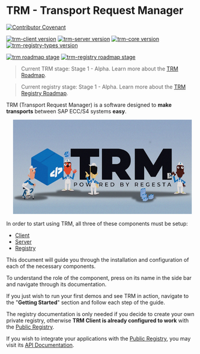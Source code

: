 # TRM - Transport Request Manager

[![Contributor Covenant](https://img.shields.io/badge/Contributor%20Covenant-1.3.0-4baaaa.svg)](code_of_conduct.md)

[![trm-client version](https://img.shields.io/npm/v/trm-client?label=trm-client)](https://www.npmjs.com/package/trm-client)
[![trm-server version](https://img.shields.io/endpoint?url=https://trmregistry.com/public/shieldio/version?package=trm-server&label=trm-server)](https://trmregistry/#/package/trm-server)
[![trm-core version](https://img.shields.io/npm/v/trm-core?label=trm-core)](https://www.npmjs.com/package/trm-core)
[![trm-registry-types version](https://img.shields.io/npm/v/trm-registry-types?label=trm-registry-types)](https://www.npmjs.com/package/trm-registry-types)

[![trm roadmap stage](https://img.shields.io/badge/trm%20roadmap%20stage-alpha-blue)](/commons/roadmap.md)
[![trm-registry roadmap stage](https://img.shields.io/badge/public%20registry%20roadmap%20stage-alpha-blue)](/registry/public/roadmap.md)

> Current TRM stage: Stage 1 - Alpha. Learn more about the [TRM Roadmap](/commons/roadmap.md).

> Current registry stage: Stage 1 - Alpha. Learn more about the [TRM Registry Roadmap](/registry/public/roadmap.md).

TRM (Transport Request Manager) is a software designed to **make transports** between SAP ECC/S4 systems **easy**.

<p align="center">
  <img src="./_media/banner_small.jpg" height="250" />
</p>

In order to start using TRM, all three of these components must be setup:
- [Client](client/README.md)
- [Server](server/README.md)
- [Registry](registry/README.md)

This document will guide you through the installation and configuration of each of the necessary components.

To understand the role of the component, press on its name in the side bar and navigate through its documentation.

If you just wish to run your first demos and see TRM in action, navigate to the "**Getting Started**" section and follow each step of the guide.


The registry documentation is only needed if you decide to create your own private registry, otherwise **TRM Client is already configured to work** with the [Public Registry](https://trmregistry.com).

If you wish to integrate your applications with the [Public Registry](https://trmregistry.com), you may visit its [API Documentation](/registry/public/api.md).